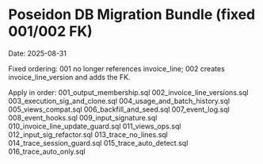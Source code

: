 # Poseidon DB Migration Bundle (fixed 001/002 FK)

Date: 2025-08-31

Fixed ordering: 001 no longer references invoice_line; 002 creates invoice_line_version and adds the FK.

Apply in order:
001_output_membership.sql
002_invoice_line_versions.sql
003_execution_sig_and_clone.sql
004_usage_and_batch_history.sql
005_views_compat.sql
006_backfill_and_seed.sql
007_event_log.sql
008_event_hooks.sql
009_input_signature.sql
010_invoice_line_update_guard.sql
011_views_ops.sql
012_input_sig_refactor.sql
013_trace_no_lines.sql
014_trace_session_guard.sql
015_trace_auto_detect.sql
016_trace_auto_only.sql
